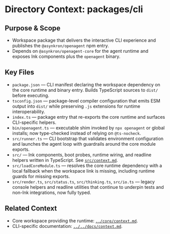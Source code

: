 # Directory Context: packages/cli

## Purpose & Scope

- Workspace package that delivers the interactive CLI experience and publishes the `@asynkron/openagent` npm entry.
- Depends on `@asynkron/openagent-core` for the agent runtime and exposes Ink components plus the `openagent` binary.

## Key Files

- `package.json` — CLI manifest declaring the workspace dependency on the core runtime and binary entry. Builds TypeScript sources to `dist/` before executing.
- `tsconfig.json` — package-level compiler configuration that emits ESM output into `dist/` while preserving `.js` extensions for runtime interoperability.
- `index.ts` — package entry that re-exports the core runtime and surfaces CLI-specific helpers.
- `bin/openagent.ts` — executable shim invoked by `npx openagent` or global installs; now type-checked instead of relying on `@ts-nocheck`.
- `src/runner.ts` — CLI bootstrap that validates environment configuration and launches the agent loop with guardrails around the core module exports.
- `src/` — Ink components, boot probes, runtime wiring, and readline helpers written in TypeScript. See [`src/context.md`](src/context.md).
- `src/loadCoreModule.ts` — resolves the core runtime dependency with a local fallback when the workspace link is missing, including runtime guards for missing exports.
- `src/render.ts`, `src/status.ts`, `src/thinking.ts`, `src/io.ts` — legacy console helpers and readline utilities that continue to underpin tests and non-Ink integrations, now fully typed.

## Related Context

- Core workspace providing the runtime: [`../core/context.md`](../core/context.md).
- CLI-specific documentation: [`../../docs/context.md`](../../docs/context.md).
